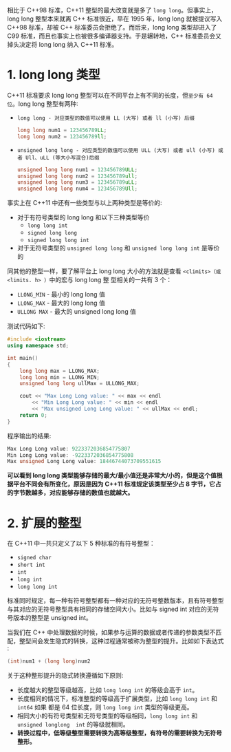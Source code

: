 

相比于 C++98 标准，C++11 整型的最大改变就是多了 `long long`。但事实上，long long  整型本来就离 C++ 标准很近，早在 1995 年，long long 就被提议写入 C++98 标准，却被 C++ 标准委员会拒绝了。而后来，long long 类型却进入了 C99 标准，而且也事实上也被很多编译器支持。于是辗转地，C++ 标准委员会又掉头决定将 long long 纳入 C++11 标准。



# 1. long long 类型



C++11 标准要求 long long 整型可以在不同平台上有不同的长度，但`至少有 64 位`。long long 整型有两种∶

* `long long - 对应类型的数值可以使用 LL (大写) 或者 ll (小写) 后缀`

  ```c++
  long long num1 = 123456789LL;
  long long num2 = 123456789ll;
  ```

* `unsigned long long - 对应类型的数值可以使用 ULL (大写) 或者 ull (小写) 或者 Ull、uLL (等大小写混合)后缀`

  ```c++
  unsigned long long num1 = 123456789ULL;
  unsigned long long num2 = 123456789ull;
  unsigned long long num3 = 123456789uLL;
  unsigned long long num4 = 123456789Ull;
  ```



事实上在 C++11 中还有一些类型与以上两种类型是等价的:

* 对于有符号类型的 long long 和以下三种类型等价
  * `long long int`
  * `signed long long`
  * `signed long long int`
* 对于无符号类型的 `unsigned long long` 和 `unsigned long long int` 是等价的

同其他的整型一样，要了解平台上 long long 大小的方法就是查看 `<climits>（或<limits. h> ）`中的宏与 long long 整 型相关的一共有 3 个：

* `LLONG_MIN` - 最小的 long long 值
* `LLONG_MAX` - 最大的 long long 值
* `ULLONG MAX` - 最大的 unsigned long long 值



测试代码如下:

```c++
#include <iostream>
using namespace std;

int main()
{
    long long max = LLONG_MAX;
    long long min = LLONG_MIN;
    unsigned long long ullMax = ULLONG_MAX;

    cout << "Max Long Long value: " << max << endl
        << "Min Long Long value: " << min << endl
        << "Max unsigned Long Long value: " << ullMax << endl;
    return 0;
}
```

程序输出的结果:

```c++
Max Long Long value: 9223372036854775807
Min Long Long value: -9223372036854775808
Max unsigned Long Long value: 18446744073709551615
```

**可以看到  long long 类型能够存储的最大/最小值还是非常大/小的，但是这个值根据平台不同会有所变化，原因是因为 C++11 标准规定该类型至少占 8 字节，它占的字节数越多，对应能够存储的数值也就越大。**



# 2. 扩展的整型



在 C++11 中一共只定义了以下 5 种标准的有符号整型：

*  `signed char`
* `short int`
* `int`
* `long int`
* `long long int`

标准同时规定，每一种有符号整型都有一种对应的无符号整数版本，且有符号整型与其对应的无符号整型具有相同的存储空间大小。比如与 signed int 对应的无符号版本的整型是 unsigned int。

当我们在 C++ 中处理数据的时候，如果参与运算的数据或者传递的参数类型不匹配，整型间会发生隐式的转换，这种过程通常被称为整型的提升。比如如下表达式∶

```c++
(int)num1 + (long long)num2
```

关于这种整形提升的隐式转换遵循如下原则:

* 长度越大的整型等级越高，比如 `long long int` 的等级会高于 `int`。
* 长度相同的情况下，标准整型的等级高于扩展类型，比如 `long long int` 和 `int64` 如果 都是 64 位长度，则 `long long int` 类型的等级更高。 
* 相同大小的有符号类型和无符号类型的等级相同，`long long int` 和 `unsigned longlong  int` 的等级就相同。
* **转换过程中，低等级整型需要转换为高等级整型，有符号的需要转换为无符号整形。**